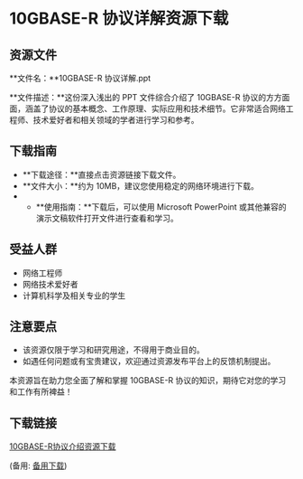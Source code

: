  # 10GBASE-R 协议详解资源下载

 ## 资源文件

 **文件名：**10GBASE-R 协议详解.ppt

 **文件描述：**这份深入浅出的 PPT 文件综合介绍了 10GBASE-R 协议的方方面面，涵盖了协议的基本概念、工作原理、实际应用和技术细节。它非常适合网络工程师、技术爱好者和相关领域的学者进行学习和参考。

 ## 下载指南

 * **下载途径：**直接点击资源链接下载文件。
 * **文件大小：**约为 10MB，建议您使用稳定的网络环境进行下载。
 * * **使用指南：**下载后，可以使用 Microsoft PowerPoint 或其他兼容的演示文稿软件打开文件进行查看和学习。

 ## 受益人群

 * 网络工程师
 * 网络技术爱好者
 * 计算机科学及相关专业的学生

 ## 注意要点

 * 该资源仅限于学习和研究用途，不得用于商业目的。
 * 如遇任何问题或有宝贵建议，欢迎通过资源发布平台上的反馈机制提出。

 本资源旨在助力您全面了解和掌握 10GBASE-R 协议的知识，期待它对您的学习和工作有所裨益！

 ## 下载链接
 [10GBASE-R协议介绍资源下载](https://pan.quark.cn/s/9282d040a832) 

 (备用: [备用下载](https://pan.baidu.com/s/1aJheX3sobmJlgxX5GOoO6g?pwd=1234))
